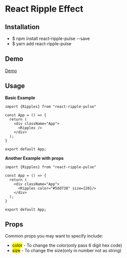 # React Ripple Effect

## Installation

* $ npm install react-ripple-pulse --save
* $ yarn add react-ripple-pulse

## Demo

[Demo](https://codesandbox.io/s/jolly-mendeleev-m4fulh)


## Usage
__Basic Example__
```react
import {Ripples} from "react-ripple-pulse"

const App = () => {
  return (
    <div className="App">
      <Ripples />
    </div>
  );
}

export default App;

```

__Another Example with props__
```react
import {Ripples} from "react-ripple-pulse"

const App = () => {
  return (
    <div className="App">
      <Ripples color="#5dd738" size={20}/>
    </div>
  );
}

export default App;

```

## Props

Common props you may want to specify include:

* <mark>color</mark> - To change the color(only pass 6 digit hex code)
* <mark>size</mark> - To change the size(only in number not as string)